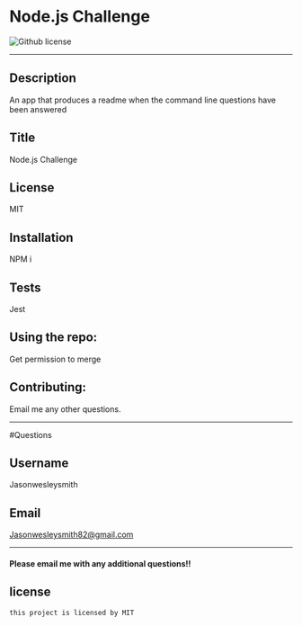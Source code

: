 # Node.js Challenge
  ![Github license](https://img.shields.io/badge/license-MIT-blue.svg)
  ***
  ## Description
  An app that produces a readme when the command line questions have been answered
  ## Title
  Node.js Challenge
  ## License
  MIT
  ## Installation
  NPM i
  ## Tests
  Jest
  ## Using the repo:
  Get permission to merge
  ## Contributing:
  Email me any other questions.
  ***
  #Questions
  ## Username
  Jasonwesleysmith
  ## Email
  Jasonwesleysmith82@gmail.com
  ***
  #### Please email me with any additional questions!!

  
  ## license
    this project is licensed by MIT

